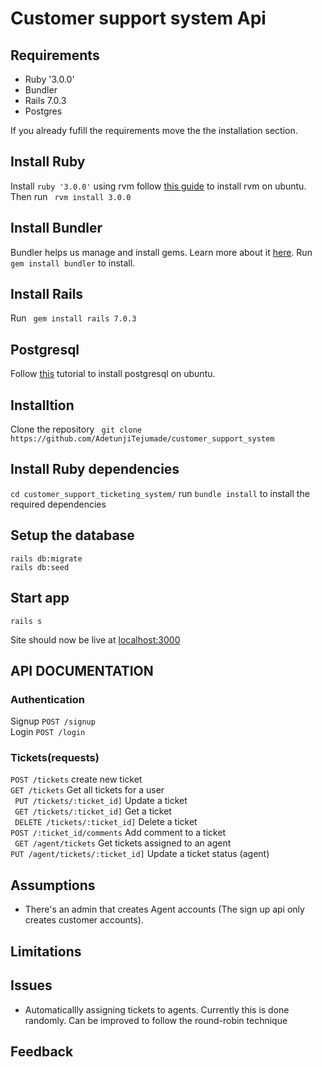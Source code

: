 # Customer support system Api

## Requirements

- Ruby '3.0.0'
- Bundler
- Rails 7.0.3
- Postgres

If you already fufill the requirements move the the installation section.

## Install Ruby
Install ```ruby '3.0.0'``` using rvm follow [this guide](https://www.digitalocean.com/community/tutorials/how-to-install-ruby-on-rails-with-rvm-on-ubuntu-20-04) to install rvm on ubuntu.
Then run ``` rvm install 3.0.0```

## Install Bundler
Bundler helps us manage and install gems. Learn more about it [here](https://github.com/rubygems/bundler).
Run ``` gem install bundler ``` to install.

## Install Rails
Run ``` gem install rails 7.0.3```

## Postgresql
Follow [this](https://www.digitalocean.com/community/tutorials/how-to-install-postgresql-on-ubuntu-20-04-quickstart) tutorial to install postgresql on ubuntu.

## Installtion

Clone the repository
``` git clone https://github.com/AdetunjiTejumade/customer_support_system```

## Install Ruby dependencies
```cd customer_support_ticketing_system/```
run ```bundle install``` to install the required dependencies

## Setup the database

```rails db:create
rails db:migrate
rails db:seed
```


## Start app

``` rails s ```

Site should now be live at [localhost:3000](http://localhost:3000)


## API DOCUMENTATION

### Authentication
Signup
```POST /signup``` <br />
Login
```POST /login ```

### Tickets(requests)
``` POST /tickets ``` create new ticket <br />
``` GET /tickets ``` Get all tickets for a user <br />
``` PUT /tickets/:ticket_id]``` Update a ticket <br />
``` GET /tickets/:ticket_id]``` Get a ticket <br />
``` DELETE /tickets/:ticket_id]``` Delete a ticket <br />
``` POST /:ticket_id/comments ``` Add comment to a ticket <br />
``` GET /agent/tickets``` Get tickets assigned to an agent <br />
``` PUT /agent/tickets/:ticket_id] ``` Update a ticket status (agent)

## Assumptions
- There's an admin that creates Agent accounts (The sign up api only creates customer accounts).

## Limitations

## Issues 
- Automaticallly assigning tickets to agents. Currently this is done randomly. Can be improved to follow the round-robin technique 

## Feedback
